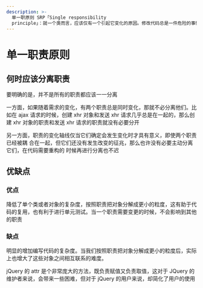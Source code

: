 ```yaml
---
description: >-
  单一职原则 SRP「Single responsibility
  principle」：就一个类而言，应该仅有一个引起它变化的原因。修改代码总是一件危险的事情，特别是当两个职责耦合在一起的时候，一个职责发生变化可能会影响到其他职责的实现，造成意想不到的破坏。因此一个对象（方法）只做一件事情
---
```


# 单一职责原则

## 何时应该分离职责

要明确的是，并不是所有的职责都应该一一分离

一方面，如果随着需求的变化，有两个职责总是同时变化，那就不必分离他们。比如在 ajax 请求的时候，创建 xhr 对象和发送 xhr 请求几乎总是在一起的，那么创建 xhr 对象的职责和发送 xhr 请求的职责就没有必要分开

另一方面，职责的变化轴线仅当它们确定会发生变化时才具有意义，即使两个职责已经被耦 合在一起，但它们还没有发生改变的征兆，那么也许没有必要主动分离它们，在代码需要重构的 时候再进行分离也不迟

## 优缺点

### 优点

降低了单个类或者对象的复杂度，按照职责把对象分解成更小的粒度，这有助于代码的复用，也有利于进行单元测试。当一个职责需要变更的时候，不会影响到其他的职责

### 缺点

明显的增加编写代码的复杂度。当我们按照职责把对象分解成更小的粒度后，实际上也增大了这些对象之间相互联系的难度。

jQuery 的 attr 是个非常庞大的方法，既负责赋值又负责取值，这对于 JQuery 的维护者来说，会带来一些困难，但对于 jQuery 的用户来说，却简化了用户的使用

